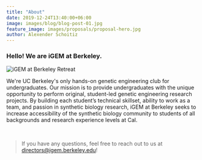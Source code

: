 ```yaml
---
title: "About"
date: 2019-12-24T13:40:00+06:00
image: images/blog/blog-post-01.jpg
feature_image: images/proposals/proposal-hero.jpg
author: Alexender Schoitiz
---
```

### Hello! We are iGEM at Berkeley.

![iGEM at Berkeley Retreat](/images/about/retreat.jpg "iGEM at Berkeley")

We're UC Berkeley's only hands-on genetic engineering club for undergraduates.
Our mission is to provide undergraduates with the unique opportunity to perform original, student-led genetic engineering research projects. By building each student’s technical skillset, ability to work as a team, and passion in synthetic biology research, iGEM at Berkeley seeks to increase accessibility of the synthetic biology community to students of all backgrounds and research experience levels at Cal.

&nbsp;

> If you have any questions, feel free to reach out to us at <directors@igem.berkeley.edu>!

